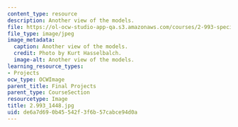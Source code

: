 ```yaml
---
content_type: resource
description: Another view of the models.
file: https://ol-ocw-studio-app-qa.s3.amazonaws.com/courses/2-993-special-topics-in-mechanical-engineering-the-art-and-science-of-boat-design-january-iap-2007/de6a7d690b45542f3f6b57cabce94d0a_29931448.jpg
file_type: image/jpeg
image_metadata:
  caption: Another view of the models.
  credit: Photo by Kurt Hasselbalch.
  image-alt: Another view of the models.
learning_resource_types:
- Projects
ocw_type: OCWImage
parent_title: Final Projects
parent_type: CourseSection
resourcetype: Image
title: 2.993_1448.jpg
uid: de6a7d69-0b45-542f-3f6b-57cabce94d0a
---
```

